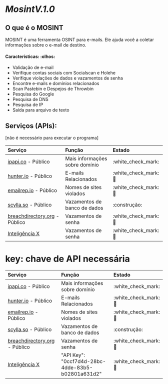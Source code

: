 # ***MosintV.1.0***

## O que é o MOSINT

MOSINT é uma ferramenta OSINT para e-mails. Ele ajuda você a coletar informações sobre o e-mail de destino.

#### Características: :olhos:

* Validação de e-mail
* Verifique contas sociais com Socialscan e Holehe
* Verifique violações de dados e vazamentos de senha
* Encontre e-mails e domínios relacionados
* Scan Pastebin e Despejos de Throwbin
* Pesquisa do Google
* Pesquisa de DNS
* Pesquisa de IP
* Saída para arquivo de texto

## Serviços (APIs):

\[não é necessário para executar o programa\]

| Serviço | Função | Estado |
| :--- | :--- | :--- |
| [ipapi.co](https://ipapi.co/) - Público | Mais informações sobre domínio | :white\_check\_mark: |
| [hunter.io](https://hunter.io/) - Público | E-mails Relacionados | :white\_check\_mark: :key: |
| [emailrep.io](https://emailrep.io/) - Público | Nomes de sites violados | :white\_check\_mark: :key: |
| [scylla.so](https://scylla.so/) - Público | Vazamentos de banco de dados | :construção: |
| [breachdirectory.org](https://breachdirectory.org/) - Público | Vazamentos de senha | :white\_check\_mark: :key: |
| [Inteligência X](https://intelx.io/)| Vazamentos de senha | :white\_check\_mark: :key: |

# key: chave de API necessária

| Serviço | Função | Estado |
| :--- | :--- | :--- |
| [ipapi.co](https://ipapi.co/) - Público | Mais informações sobre domínio | :white\_check\_mark: |
| [hunter.io](https://hunter.io/) - Público | E-mails Relacionados | :white\_check\_mark: :key: |
| [emailrep.io](https://emailrep.io/) - Público | Nomes de sites violados | :white\_check\_mark: :key: |
| [scylla.so](https://scylla.so/) - Público | Vazamentos de banco de dados | :construção: |
| [breachdirectory.org](https://breachdirectory.org/) - Público | Vazamentos de senha | :white\_check\_mark: :key: |
| [Inteligência X](https://intelx.io/)| "API Key": "0ccf7d4d-28bc-4dde-83b5-b02801a631d2"| :white\_check\_mark: :key: |
